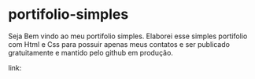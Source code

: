 # portifolio-simples

Seja Bem vindo ao meu portifolio simples. Elaborei esse simples portifolio com Html e Css para possuir apenas meus contatos e ser publicado gratuitamente e mantido pelo github em produção.

link:

